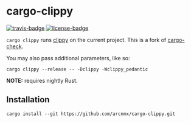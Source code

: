 # cargo-clippy

[![travis-badge][]][travis] [![license-badge][]][license]

`cargo clippy` runs [clippy] on the current project.
This is a fork of [cargo-check].

You may also pass additional parameters, like so:

    cargo clippy --release -- -Dclippy -Wclippy_pedantic


**NOTE:** requires nightly Rust.


## Installation

`cargo install --git https://github.com/arcnmx/cargo-clippy.git`


[travis-badge]: https://img.shields.io/travis/arcnmx/cargo-clippy/master.svg?style=flat-square
[travis]: https://travis-ci.org/arcnmx/cargo-clippy
[license-badge]: https://img.shields.io/badge/license-MIT-blue.svg?style=flat-square
[license]: https://github.com/arcnmx/cargo-clippy/blob/master/LICENSE
[clippy]: https://github.com/Manishearth/rust-clippy
[cargo-check]: https://github.com/rsolomo/cargo-check
